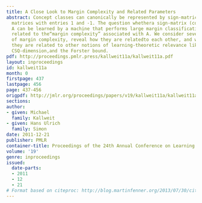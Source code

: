```yaml
---
title: A Close Look to Margin Complexity and Related Parameters
abstract: Concept classes can canonically be represented by sign-matrices,i.e., by
  matrices with entries 1 and -1. The question whethera sign-matrix (concept class)
  A can be learned by a machine that performs large margin classification is closely
  related to the“margin complexity” associated with A. We consider severalvariants
  of margin complexity, reveal how they are relatedto each other, and we reveal how
  they are related to other notions of learning-theoretic relevance like SQ-dimension,
  CSQ-dimension,and the Forster bound.
pdf: http://proceedings.pmlr.press/kallweit11a/kallweit11a.pdf
layout: inproceedings
id: kallweit11a
month: 0
firstpage: 437
lastpage: 456
page: 437-456
origpdf: http://jmlr.org/proceedings/papers/v19/kallweit11a/kallweit11a.pdf
sections: 
author:
- given: Michael
  family: Kallweit
- given: Hans Ulrich
  family: Simon
date: 2011-12-21
publisher: PMLR
container-title: Proceedings of the 24th Annual Conference on Learning Theory
volume: '19'
genre: inproceedings
issued:
  date-parts:
  - 2011
  - 12
  - 21
# Format based on citeproc: http://blog.martinfenner.org/2013/07/30/citeproc-yaml-for-bibliographies/
---
```

